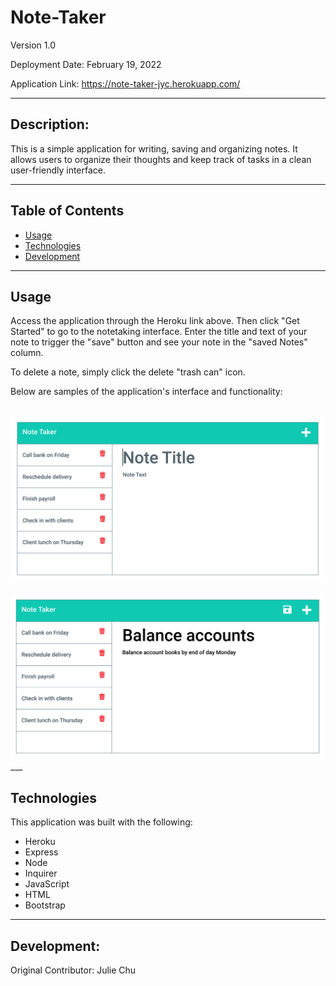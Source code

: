 # Note-Taker

Version 1.0

Deployment Date: February 19, 2022

Application Link: https://note-taker-jyc.herokuapp.com/

---

## Description:
This is a simple application for writing, saving and organizing notes. It allows users to organize their thoughts and keep track of tasks in a clean user-friendly interface.

___

 ## Table of Contents
  * [Usage](#usage)
  * [Technologies](#technologies)
  * [Development](#development)

---

## Usage

Access the application through the Heroku link above. Then click "Get Started" to go to the notetaking interface. Enter the title and text of your note to trigger the "save" button and see your note in the "saved Notes" column.

To delete a note, simply click the delete "trash can" icon.

Below are samples of the application's interface and functionality: <br> <br>

<img src="public/assets/demo-01.png">
<br> <br>

<img src="public/assets/demo-02.png">
<br>
___

## Technologies

This application was built with the following:
* Heroku
* Express
* Node
* Inquirer
* JavaScript
* HTML
* Bootstrap

---
## Development:

Original Contributor: Julie Chu
